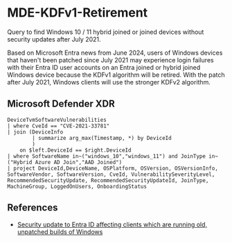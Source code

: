 # MDE-KDFv1-Retirement

Query to find Windows 10 / 11 hybrid joined or joined devices without security updates after July 2021. 

Based on Microsoft Entra news from June 2024, users of Windows devices that haven't been patched since July 2021 may experience login failures with their Entra ID user accounts on an Entra joined or hybrid joined Windows device because the KDFv1 algorithm will be retired. With the patch after July 2021, Windows clients will use the stronger KDFv2 algorithm.

## Microsoft Defender XDR

```kql
DeviceTvmSoftwareVulnerabilities 
| where CveId == "CVE-2021-33781"
| join (DeviceInfo
        | summarize arg_max(Timestamp, *) by DeviceId
        )
    on $left.DeviceId == $right.DeviceId
| where SoftwareName in~("windows_10","windows_11") and JoinType in~("Hybrid Azure AD Join","AAD Joined")
| project DeviceId,DeviceName, OSPlatform, OSVersion, OSVersionInfo, SoftwareVendor, SoftwareVersion, CveId, VulnerabilitySeverityLevel, RecommendedSecurityUpdate, RecommendedSecurityUpdateId, JoinType, MachineGroup, LoggedOnUsers, OnboardingStatus
```
## References
- [Security update to Entra ID affecting clients which are running old, unpatched builds of Windows](https://techcommunity.microsoft.com/t5/microsoft-entra-blog/what-s-new-in-microsoft-entra-june-2024/ba-p/3796387)
